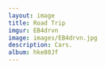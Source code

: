 ```yaml
---
layout: image
title: Road Trip
imgur: EB4drvn
image: images/EB4drvn.jpg
description: Cars.
album: hke80Jf
---
```


